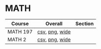# MATH

| Course | Overall | Section |
| ------ | ------- | ------- |
| MATH 197 | [csv](https://github.com/UCSD-Historical-Enrollment-Data/2025Summer3/blob/main/overall/MATH%20197.csv), [png](https://raw.githubusercontent.com/UCSD-Historical-Enrollment-Data/2025Summer3/main/plot_overall/MATH%20197.png), [wide](https://raw.githubusercontent.com/UCSD-Historical-Enrollment-Data/2025Summer3/main/plot_overall_wide/MATH%20197.png) |  |
| MATH 2 | [csv](https://github.com/UCSD-Historical-Enrollment-Data/2025Summer3/blob/main/overall/MATH%202.csv), [png](https://raw.githubusercontent.com/UCSD-Historical-Enrollment-Data/2025Summer3/main/plot_overall/MATH%202.png), [wide](https://raw.githubusercontent.com/UCSD-Historical-Enrollment-Data/2025Summer3/main/plot_overall_wide/MATH%202.png) |  |
